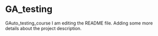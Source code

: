 # GA_testing
GAuto_testing_course
I am editing the README file. Adding some more details about the project description.
